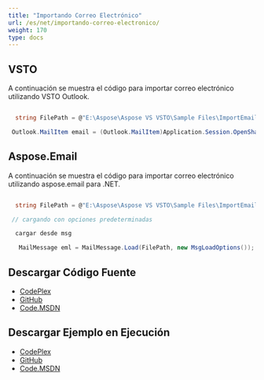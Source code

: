 ```yaml
---
title: "Importando Correo Electrónico"
url: /es/net/importando-correo-electronico/
weight: 170
type: docs
---
```



## **VSTO**
A continuación se muestra el código para importar correo electrónico utilizando VSTO Outlook.

``` cs

  string FilePath = @"E:\Aspose\Aspose VS VSTO\Sample Files\ImportEmail.msg";

 Outlook.MailItem email = (Outlook.MailItem)Application.Session.OpenSharedItem(FilePath);       

```
## **Aspose.Email**
A continuación se muestra el código para importar correo electrónico utilizando aspose.email para .NET.

``` cs

  string FilePath = @"E:\Aspose\Aspose VS VSTO\Sample Files\ImportEmail.msg";  

 // cargando con opciones predeterminadas

  cargar desde msg

   MailMessage eml = MailMessage.Load(FilePath, new MsgLoadOptions());

```
## **Descargar Código Fuente**
- [CodePlex](https://asposeemailvsto.codeplex.com/SourceControl/latest#Code)
- [GitHub](https://github.com/aspose-email/Aspose.Email-for-.NET/tree/master/Plugins/Aspose.Email%20Vs%20VSTO%20Outlook/Code%20Comparison%20of%20Common%20Features/Import%20Email)
- [Code.MSDN](https://code.msdn.microsoft.com/Code-Comparison-of-common-4e0f39b8/view/SourceCode#content)
## **Descargar Ejemplo en Ejecución**
- [CodePlex](https://asposeemailvsto.codeplex.com/releases/view/620910)
- [GitHub](https://github.com/aspose-email/Aspose.Email-for-.NET/releases/tag/AsposeEmailVsVSTOv1.2)
- [Code.MSDN](https://code.msdn.microsoft.com/Code-Comparison-of-common-4e0f39b8)